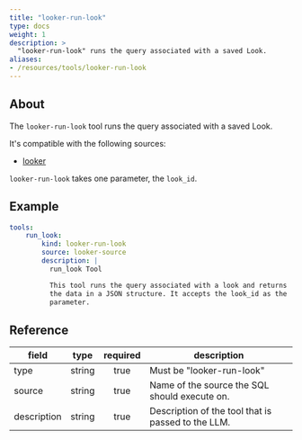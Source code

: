 ```yaml
---
title: "looker-run-look"
type: docs
weight: 1
description: >
  "looker-run-look" runs the query associated with a saved Look.
aliases:
- /resources/tools/looker-run-look
---
```


## About

The `looker-run-look` tool runs the query associated with a
saved Look.

It's compatible with the following sources:

- [looker](../../sources/looker.md)

`looker-run-look` takes one parameter, the `look_id`.

## Example

```yaml
tools:
    run_look:
        kind: looker-run-look
        source: looker-source
        description: |
          run_look Tool

          This tool runs the query associated with a look and returns
          the data in a JSON structure. It accepts the look_id as the
          parameter.
```

## Reference

| **field**   |                  **type**                  | **required** | **description**                                                                                  |
|-------------|:------------------------------------------:|:------------:|--------------------------------------------------------------------------------------------------|
| type        |                   string                   |     true     | Must be "looker-run-look"                                                                        |
| source      |                   string                   |     true     | Name of the source the SQL should execute on.                                                    |
| description |                   string                   |     true     | Description of the tool that is passed to the LLM.                                               |
